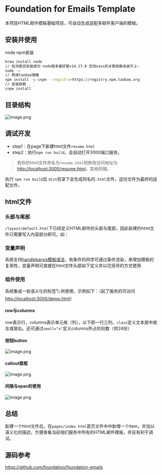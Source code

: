# Foundation for Emails Template

本项目HTML邮件模板基础项目，可自动生成适配多邮件客户端的模板。
## 安装并使用
node npm安装
```bash
brew install node
// 检测是否安装成功 node版本最好是v14.17.0 否则sass的关联依赖会装不上~
node -v 
// 转成taobao镜像
npm install -g cnpm --registry=https://registry.npm.taobao.org
// 安装依赖
cnpm install
```

## 目录结构
![image.png](https://cdn.nlark.com/yuque/0/2021/png/2777249/1635218024552-7a1de81b-6cfc-4e48-b96a-27e28a67556b.png#clientId=u5098cf56-ee47-4&from=paste&height=330&id=ub27fe80d&margin=%5Bobject%20Object%5D&name=image.png&originHeight=1320&originWidth=620&originalType=binary&ratio=1&size=120169&status=done&style=none&taskId=uf06a1886-ae8f-46db-9c9a-2520af13c9d&width=155)

## 调试开发

- step1：在page下新建html文件`resume.html`
- step2：执行`npm run build`，会自动打开3000端口服务。
> 若你的html文件命名为`resume.html`则修改访问地址为[http://localhost:3000/resume.html](http://localhost:3000/resume.html)，其他同理。

执行 `npm run build`后 `dist`目录下会生成同名的`.html`文件，这份文件为最终的适配文件。
## html文件
### 头部与尾部
`/layout/default.html`下已经定义HTML邮件的头部与尾部，因此新建的html文件只需要写入内容部分即可。如：
### 变量声明
系统支持[handlebarsjs模板语法](https://handlebarsjs.com/)，有条件的同学可通过条件渲染，来增加模板的复用性，变量声明可直接在html文件头部如下定义并以花括号的方式使用
### 组件使用
系统集成一些语义化的标签🏷供使用，示例如下：（起了服务的可访问[http://localhost:3000/demo.html](http://localhost:3000/readme.html)）
#### row与columns
row表示行，columns表示单元格（列），以下即一行三列。`class`定义文本居中居左或居右。还可通过`small="x"`定义columns所占的份数（供24份）
#### 按钮button
![image.png](https://cdn.nlark.com/yuque/0/2021/png/2777249/1635221353203-8295d429-339a-439b-b232-a591502f90e9.png#clientId=u5098cf56-ee47-4&from=paste&height=261&id=ubd8bac2e&margin=%5Bobject%20Object%5D&name=image.png&originHeight=522&originWidth=1248&originalType=binary&ratio=1&size=121802&status=done&style=none&taskId=u87cb0c32-025e-4639-bc00-3de7346ef38&width=624)
#### callout框框
![image.png](https://cdn.nlark.com/yuque/0/2021/png/2777249/1635221470337-df053c28-718f-41b4-aab5-4d570bf6efbe.png#clientId=u5098cf56-ee47-4&from=paste&height=75&id=u7bd9fae0&margin=%5Bobject%20Object%5D&name=image.png&originHeight=150&originWidth=1177&originalType=binary&ratio=1&size=25266&status=done&style=none&taskId=ua536fe7e-9f9c-488f-afa7-1966fea96a0&width=588.5)
#### 间隔与span的使用
![image.png](https://cdn.nlark.com/yuque/0/2021/png/2777249/1635221508404-37e3857d-faf5-4f33-8b5c-519b1e985106.png#clientId=u5098cf56-ee47-4&from=paste&height=168&id=u73b43e49&margin=%5Bobject%20Object%5D&name=image.png&originHeight=336&originWidth=943&originalType=binary&ratio=1&size=64131&status=done&style=none&taskId=u96d2a3a0-fe1e-4590-9fa0-bf01bae6d0d&width=471.5)
## 总结
新建一个html文件后，在`pages/index.html`首页文件中中新增一个item，并加以语义化的描述，方便查看当前咱们服务中所有的HTML邮件模板，并且有利于调试。
## 源码参考 
https://github.com/foundation/foundation-emails
